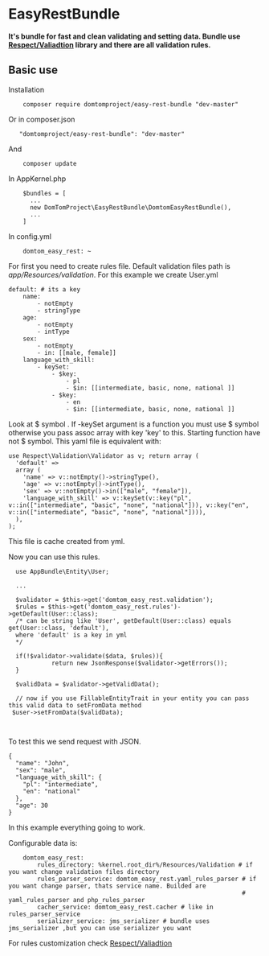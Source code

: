 # EasyRestBundle
**It's bundle for fast and clean validating and setting data. Bundle use [Respect/Valiadtion](https://github.com/Respect/Validation) library and there are all validation rules.**

## Basic use

Installation
```
    composer require domtomproject/easy-rest-bundle "dev-master"
```    
Or in composer.json
```
   "domtomproject/easy-rest-bundle": "dev-master"
```
And 
```
    composer update
```

In AppKernel.php
```
    $bundles = [ 
      ...
      new DomTomProject\EasyRestBundle\DomtomEasyRestBundle(),
      ...
    ]
```

In config.yml
```
    domtom_easy_rest: ~
```


For first you need to create rules file. Default validation files path is *app/Resources/validation*. For this example we create User.yml
```
default: # its a key 
    name: 
        - notEmpty
        - stringType
    age:
        - notEmpty
        - intType
    sex:
        - notEmpty
        - in: [[male, female]] 
    language_with_skill:
        - keySet:
            - $key: 
                - pl
                - $in: [[intermediate, basic, none, national ]]
            - $key: 
                - en 
                - $in: [[intermediate, basic, none, national ]]
```
Look at $ symbol . If -keySet argument is a function you must use $ symbol otherwise you pass assoc array with key 'key' to this.
Starting function have not $ symbol.
This yaml file is equivalent with:

```
use Respect\Validation\Validator as v; return array (
  'default' => 
  array (
    'name' => v::notEmpty()->stringType(),
    'age' => v::notEmpty()->intType(),
    'sex' => v::notEmpty()->in(["male", "female"]),
    'language_with_skill' => v::keySet(v::key("pl", v::in(["intermediate", "basic", "none", "national"])), v::key("en", v::in(["intermediate", "basic", "none", "national"]))),
  ),
);
```
This file is cache created from yml.

Now you can use this rules.
```
  use AppBundle\Entity\User;
  
  ...

  $validator = $this->get('domtom_easy_rest.validation');
  $rules = $this->get('domtom_easy_rest.rules')->getDefault(User::class); 
  /* can be string like 'User', getDefault(User::class) equals get(User::class, 'default'), 
  where 'default' is a key in yml 
  */
  
  if(!$validator->validate($data, $rules)){
            return new JsonResponse($validator->getErrors());
  }
  
  $validData = $validator->getValidData();
 
  // now if you use FillableEntityTrait in your entity you can pass this valid data to setFromData method
 $user->setFromData($validData);

  
```

To test this we send request with JSON.
```
{
  "name": "John",
  "sex": "male",
  "language_with_skill": {
    "pl": "intermediate",
    "en": "national"
  },
  "age": 30
}
```

In this example everything going to work. 

Configurable data is:
```
    domtom_easy_rest: 
        rules_directory: %kernel.root_dir%/Resources/Validation # if you want change validation files directory
        rules_parser_service: domtom_easy_rest.yaml_rules_parser # if you want change parser, thats service name. Builded are 
                                                                 # yaml_rules_parser and php_rules_parser 
        cacher_service: domtom_easy_rest.cacher # like in rules_parser_service
        serializer_service: jms_serializer # bundle uses jms_serializer ,but you can use serializer you want
```

For rules customization check [Respect/Valiadtion](https://github.com/Respect/Validation)

